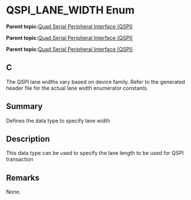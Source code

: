# QSPI\_LANE\_WIDTH Enum

**Parent topic:**[Quad Serial Peripheral Interface \(QSPI\)](GUID-AA725558-EF5D-4D83-9378-06E61B172173.md)

**Parent topic:**[Quad Serial Peripheral Interface \(QSPI\)](GUID-83EB94B5-4BF1-4820-A486-C5B9D1099320.md)

**Parent topic:**[Quad Serial Peripheral Interface \(QSPI\)](GUID-56797157-F046-4DD8-9A9F-CFC59C3A989A.md)

## C

The QSPI lane widths vary based on device family. Refer to the generated header file for the actual lane width enumerator constants.

## Summary

Defines the data type to specify lane width

## Description

This data type can be used to specify the lane length to be used for QSPI transaction

## Remarks

None.

